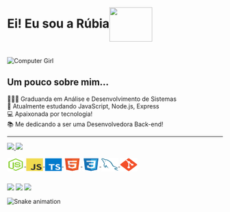 <h1 align="left"> Ei! Eu sou a Rúbia<img align="center" height="80px" width="100px" src="https://pa1.narvii.com/6443/4731b405c0618b59d2e5a89aa8ab5cc7ae0b7bea_hq.gif"></h1>
<br>
<img height="400px" width="800px" alt= "Computer Girl" src="https://1.bp.blogspot.com/-uxg2kITl60Q/YJs2yOP2XVI/AAAAAAAAHsM/NI2eg6_AbiQsau4u5YmkwzXQDtON4LPmgCLcBGAsYHQ/s1200/7ac71e72373b0fb270b3a6d72e44eea3.gif"/>

<h2>Um pouco sobre mim...</h2>
👩🏼‍🎓 Graduanda em Análise e Desenvolvimento de Sistemas<br>
🌱 Atualmente estudando JavaScript, Node.js, Express <br>
💻 Apaixonada por tecnologia! <br>
📚 Me dedicando a ser uma Desenvolvedora Back-end!

<hr>

<div>
  <a href="https://github.com/mrsiilva">
  <img height="150em" src="https://github-readme-stats.vercel.app/api?username=mrsiilva&show_icons=true&theme=dracula&include_all_commits=true&count_private=true"/>
  <img height="150em" src="https://github-readme-stats.vercel.app/api/top-langs/?username=mrsiilva&layout=compact&langs_count=7&theme=dracula"/>
</div>
  
  
<div style="display: inline_block"><br>
  <img align="center" alt="Rubia-Js" height="30" width="40" src="https://raw.githubusercontent.com/devicons/devicon/master/icons/nodejs/nodejs-original.svg">
  <img align="center" alt="Rubia-Js" height="30" width="40" src="https://raw.githubusercontent.com/devicons/devicon/master/icons/javascript/javascript-original.svg">
  <img align="center" alt="Rubia-html" height="30" width="40" src="https://raw.githubusercontent.com/devicons/devicon/master/icons/typescript/typescript-original.svg">
  <img align="center" alt="Rubia-html" height="30" width="40" src="https://raw.githubusercontent.com/devicons/devicon/master/icons/html5/html5-original.svg">
  <img align="center" alt="Rubia-html" height="30" width="40" src="https://raw.githubusercontent.com/devicons/devicon/master/icons/css3/css3-original.svg">
   <img align="center" alt="Rubia-html" height="30" width="40" src="https://raw.githubusercontent.com/devicons/devicon/master/icons/mysql/mysql-original.svg">
   <img align="center" alt="Rubia-html" height="30" width="40" src="https://raw.githubusercontent.com/devicons/devicon/master/icons/git/git-original.svg">
  
</div>

##
  
<div>
  <a href="https://instagram.com/maru_silv" target="_blank"><img src="https://img.shields.io/badge/-Instagram-%23E4405F?style=for-the-badge&logo=instagram&logoColor=white" target="_blank"></a>
  <a href = "mailto:mrsiilva2@gmail.com"><img src="https://img.shields.io/badge/-Gmail-%23333?style=for-the-badge&logo=gmail&logoColor=white" target="_blank"></a>
  <a href="https://www.linkedin.com/in/mariarubiasilva/" target="_blank"><img src="https://img.shields.io/badge/-LinkedIn-%230077B5?style=for-the-badge&logo=linkedin&logoColor=white" target="_blank"></a> 
  
  ![Snake animation](https://github.com/mrsiilva/mrsiilva/blob/output/github-contribution-grid-snake.svg)
  
</div>    
